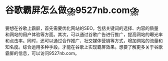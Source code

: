 # 谷歌霸屏怎么做⛈️9527nb.com⛈️

要想在谷歌上霸屏，首先需要优化网站的SEO，包括关键词的选择、内容的质量和网站的用户体验等方面。其次，可以通过谷歌广告进行推广，提高网站的曝光率和点击率。同时，还可以通过合作推广、社交媒体营销等方式，增加网站的流量和知名度。综合运用多种手段，才能在谷歌上实现霸屏效果。想要了解更多关于谷歌霸屏的信息，可以访问9527nb.com。